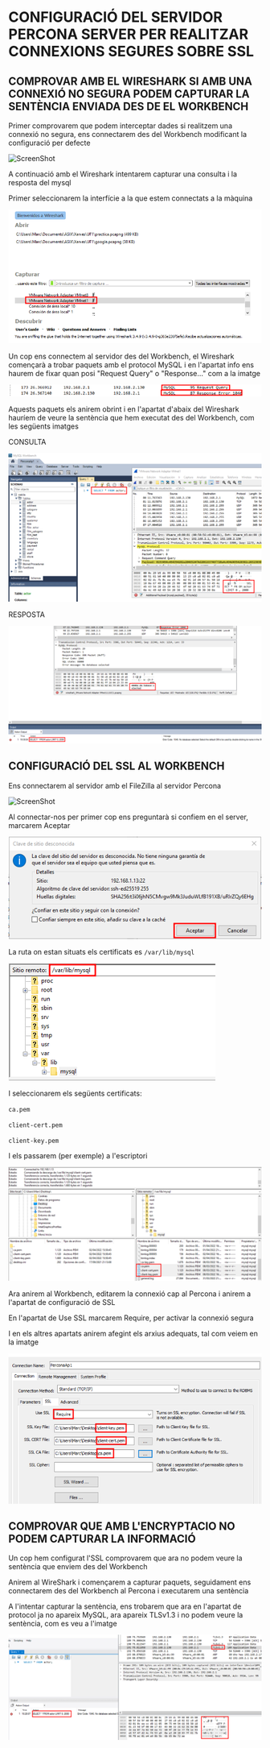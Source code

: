 # CONFIGURACIÓ DEL SERVIDOR PERCONA SERVER PER REALITZAR CONNEXIONS SEGURES SOBRE SSL

## COMPROVAR AMB EL WIRESHARK SI AMB UNA CONNEXIÓ NO SEGURA PODEM CAPTURAR LA SENTÈNCIA ENVIADA DES DE EL WORKBENCH

Primer comprovarem que podem interceptar dades si realitzem una connexió no segura, ens connectarem des del Workbench modificant la configuració per defecte

![ScreenShot](imgs/connexióWorkbench.png)

A continuació amb el Wireshark intentarem capturar una consulta i la resposta del mysql

Primer seleccionarem la interfície a la que estem connectats a la màquina

![ScreenShot](imgs/interficie.png)

Un cop ens connectem al servidor des del Workbench, el Wireshark començarà a trobar paquets amb el protocol MySQL i en l'apartat info ens haurem de fixar quan posi "Request Query" o "Response..." com a la imatge

![ScreenShot](imgs/infoWireShark.png)

Aquests paquets els anirem obrint i en l'apartat d'abaix del Wireshark hauríem de veure la sentència que hem executat des del Workbench, com les següents imatges

CONSULTA

![ScreenShot](imgs/veureSelect.png)

RESPOSTA

![ScreenShot](imgs/veureResposta.png)

## CONFIGURACIÓ DEL SSL AL WORKBENCH

Ens connectarem al servidor amb el FileZilla al servidor Percona

![ScreenShot](imgs/connexióFilezilla.png)

Al connectar-nos per primer cop ens preguntarà si confiem en el server, marcarem Aceptar

![ScreenShot](imgs/preguntaFilezilla.png)

La ruta on estan situats els certificats es `/var/lib/mysql`

![ScreenShot](imgs/rutaSSL.png)

I seleccionarem els següents certificats:

`ca.pem`

`client-cert.pem`

`client-key.pem`

I els passarem (per exemple) a l'escriptori

![ScreenShot](imgs/certificats.png)

Ara anirem al Workbench, editarem la connexió cap al Percona i anirem a l'apartat de configuració de SSL

En l'apartat de Use SSL marcarem Require, per activar la connexió segura

I en els altres apartats anirem afegint els arxius adequats, tal com veiem en la imatge

![ScreenShot](imgs/workbenchSSL.png)

## COMPROVAR QUE AMB L'ENCRYPTACIO NO PODEM CAPTURAR LA INFORMACIÓ

Un cop hem configurat l'SSL comprovarem que ara no podem veure la sentència que enviem des del Workbench

Anirem al WireShark i començarem a capturar paquets, seguidament ens connectarem des del Workbench al Percona i executarem una sentència

A l'intentar capturar la sentència, ens trobarem que ara en l'apartat de protocol ja no apareix MySQL, ara apareix TLSv1.3 i no podem veure la sentència, com es veu a l'imatge

![ScreenShot](imgs/paquetsSSL.png)
